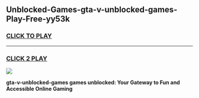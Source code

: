 
## Unblocked-Games-gta-v-unblocked-games-Play-Free-yy53k
<h3>
<a href="https://premium76.site?title=gta-v-unblocked-games&ref=10A">CLICK TO PLAY</a></h3>
<hr>

<h3>
<a href="https://premium76.site?title=gta-v-unblocked-games&ref=10A">CLICK 2 PLAY</a>
  
</h3>

<a href="https://premium76.site?title=gta-v-unblocked-games&ref=10A"><img src="https://clearcache.store/games.png"></a>


**gta-v-unblocked-games games unblocked: Your Gateway to Fun and Accessible Online Gaming**
